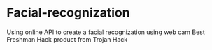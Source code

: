 # Facial-recognization
Using online API to create a facial recognization using web cam
Best Freshman Hack product from Trojan Hack
